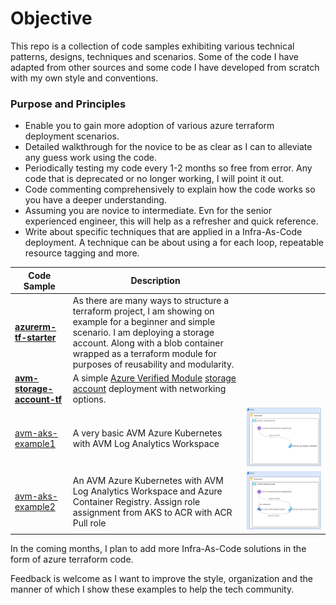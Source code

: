 # Objective

This repo is a collection of code samples exhibiting various technical patterns, designs, techniques and scenarios. Some of the code I have adapted from other sources and some code I have developed from scratch with my own style and conventions.

### Purpose and Principles
* Enable you to gain more adoption of various azure terraform deployment scenarios.
* Detailed walkthrough for the novice to be as clear as I can to alleviate any guess work using the code.
* Periodically testing my code every 1-2 months so free from error. Any code that is deprecated or no longer working, I will point it out.
* Code commenting comprehensively to explain how the code works so you have a deeper understanding. 
* Assuming you are novice to intermediate. Evn for the senior experienced engineer, this will help as a refresher and quick reference. 
* Write about specific techniques that are applied in a Infra-As-Code deployment. A technique can be about using a for each loop, repeatable resource tagging and more.

| Code Sample | Description |  |
| ------ | ----------- | ----|
| __[azurerm-tf-starter](https://github.com/RoyKimYYZ/az-terraform-cicd/tree/main/azurerm-tf-starter)__   | As there are many ways to structure a terraform project, I am showing on example for a beginner and simple scenario. I am deploying a storage account. Along with a blob container wrapped as a terraform module for purposes of reusability and modularity. | |
| __[avm-storage-account-tf](https://github.com/RoyKimYYZ/az-terraform-cicd/tree/main/avm-storage-account-tf)__ | A simple [Azure Verified Module](https://azure.github.io/Azure-Verified-Modules/) [storage account](https://registry.terraform.io/modules/Azure/avm-res-storage-storageaccount/azurerm/latest) deployment with networking options. |
| [avm-aks-example1](/avm-aks-example1-tf)    | A very basic AVM Azure Kubernetes with AVM Log Analytics Workspace | ![](avm-aks-example1-tf/aks-law-tf-design.png) |
| [avm-aks-example2](/avm-aks-example2-tf)    | An AVM Azure Kubernetes with AVM Log Analytics Workspace and Azure Container Registry. Assign role assignment from AKS to ACR with ACR Pull role  | ![](avm-aks-example2-tf/aks-law-acr-tf.png) |


In the coming months, I plan to add more Infra-As-Code solutions in the form of azure terraform code.

Feedback is welcome as I want to improve the style, organization and the manner of which I show these examples to help the tech community.

